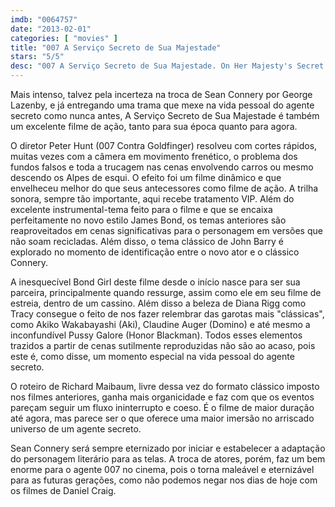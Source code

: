 ```yaml
---
imdb: "0064757"
date: "2013-02-01"
categories: [ "movies" ]
title: "007 A Serviço Secreto de Sua Majestade"
stars: "5/5"
desc: "007 A Serviço Secreto de Sua Majestade. On Her Majesty's Secret Service (UK, 1969). Dirigido por Peter R. Hunt. Escrito por Simon Raven, Richard Maibaum, Ian Fleming. Com George Lazenby, Diana Rigg, Telly Savalas, Gabriele Ferzetti, Ilse Steppat, Lois Maxwell, George Baker, Bernard Lee, Bernard Horsfall."
---
```

Mais intenso, talvez pela incerteza na troca de Sean Connery por George Lazenby, e já entregando uma trama que mexe na vida pessoal do agente secreto como nunca antes, A Serviço Secreto de Sua Majestade é também um excelente filme de ação, tanto para sua época quanto para agora.

O diretor Peter Hunt (007 Contra Goldfinger) resolveu com cortes rápidos, muitas vezes com a câmera em movimento frenético, o problema dos fundos falsos e toda a trucagem nas cenas envolvendo carros ou mesmo descendo os Alpes de esqui. O efeito foi um filme dinâmico e que envelheceu melhor do que seus antecessores como filme de ação. A trilha sonora, sempre tão importante, aqui recebe tratamento VIP. Além do excelente instrumental-tema feito para o filme e que se encaixa perfeitamente no novo estilo James Bond, os temas anteriores são reaproveitados em cenas significativas para o personagem em versões que não soam recicladas. Além disso, o tema clássico de John Barry é explorado no momento de identificação entre o novo ator e o clássico Connery.

A inesquecível Bond Girl deste filme desde o início nasce para ser sua parceira, principalmente quando ressurge, assim como ele em seu filme de estreia, dentro de um cassino. Além disso a beleza de Diana Rigg como Tracy consegue o feito de nos fazer relembrar das garotas mais "clássicas", como Akiko Wakabayashi (Aki), Claudine Auger (Domino) e até mesmo a inconfundível Pussy Galore (Honor Blackman). Todos esses elementos trazidos a partir de cenas sutilmente reproduzidas não são ao acaso, pois este é, como disse, um momento especial na vida pessoal do agente secreto.

O roteiro de Richard Maibaum, livre dessa vez do formato clássico imposto nos filmes anteriores, ganha mais organicidade e faz com que os eventos pareçam seguir um fluxo ininterrupto e coeso. É o filme de maior duração até agora, mas parece ser o que oferece uma maior imersão no arriscado universo de um agente secreto.

Sean Connery será sempre eternizado por iniciar e estabelecer a adaptação do personagem literário para as telas. A troca de atores, porém, faz um bem enorme para o agente 007 no cinema, pois o torna maleável e eternizável para as futuras gerações, como não podemos negar nos dias de hoje com os filmes de Daniel Craig.

